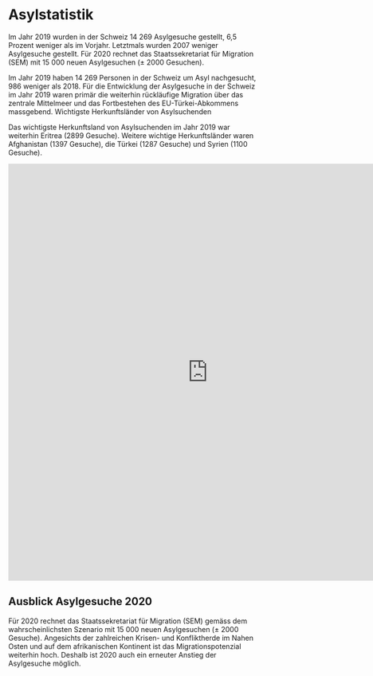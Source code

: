 # Asylstatistik

Im Jahr 2019 wurden in der Schweiz 14 269 Asylgesuche gestellt, 6,5 Prozent weniger als im Vorjahr. Letztmals wurden 2007 weniger Asylgesuche gestellt. Für 2020 rechnet das Staatssekretariat für Migration (SEM) mit 15 000 neuen Asylgesuchen (± 2000 Gesuchen).

Im Jahr 2019 haben 14 269 Personen in der Schweiz um Asyl nachgesucht, 986 weniger als 2018. Für die Entwicklung der Asylgesuche in der Schweiz im Jahr 2019 waren primär die weiterhin rückläufige Migration über das zentrale Mittelmeer und das Fortbestehen des EU-Türkei-Abkommens massgebend.
Wichtigste Herkunftsländer von Asylsuchenden

Das wichtigste Herkunftsland von Asylsuchenden im Jahr 2019 war weiterhin Eritrea (2899 Gesuche). Weitere wichtige Herkunftsländer waren Afghanistan (1397 Gesuche), die Türkei (1287 Gesuche) und Syrien (1100 Gesuche).  


<iframe width="800" height="836" src="https://app.powerbi.com/view?r=eyJrIjoiNTE3YjczM2MtZjQzNC00NmY0LWFkNzctNmJhYjU4NzNiMmRlIiwidCI6IjhkNWYwNDUzLTQyZTItNDIxOS05NjZjLTJmNzMwNWNmYTY4YSIsImMiOjl9" frameborder="0" allowFullScreen="true"></iframe>



## Ausblick Asylgesuche 2020

Für 2020 rechnet das Staatssekretariat für Migration (SEM) gemäss dem wahrscheinlichsten Szenario mit 15 000 neuen Asylgesuchen (± 2000 Gesuche). Angesichts der zahlreichen Krisen- und Konfliktherde im Nahen Osten und auf dem afrikanischen Kontinent ist das Migrationspotenzial weiterhin hoch. Deshalb ist 2020 auch ein erneuter Anstieg der Asylgesuche möglich.
